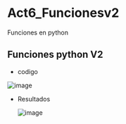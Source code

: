 # Act6_Funcionesv2
Funciones en python

## Funciones python V2

- codigo

![image](https://github.com/user-attachments/assets/f8a6928b-42fd-4a6c-992a-3d58f3144e19)

- Resultados

  ![image](https://github.com/user-attachments/assets/ac8a2891-96fa-4626-8e5e-502dd614c8d9)
